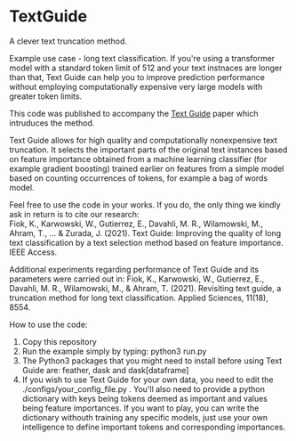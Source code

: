 # TextGuide
A clever text truncation method.

Example use case - long text classification. If you're using a transformer model with a standard token limit of 512 and your text instnaces are longer than that, Text Guide can help you
to improve prediction performance without employing computationally expensive very large models with greater token limits. 

This code was published to accompany the <a href=https://arxiv.org/pdf/2104.07225.pdf>Text Guide</a> paper which intruduces the method.

Text Guide allows for high quality and computationally nonexpensive text truncation. It selects the important parts of the original text instances based on feature importance obtained from a machine learning classifier (for example gradient boosting) trained earlier on features from a simple model based on counting occurrences of tokens, for example a bag of words model.

Feel free to use the code in your works. If you do, the only thing we kindly ask in return is to cite our research: </br>
Fiok, K., Karwowski, W., Gutierrez, E., Davahli, M. R., Wilamowski, M., Ahram, T., ... & Zurada, J. (2021). Text Guide: Improving the quality of long text classification by a text selection method based on feature importance. IEEE Access.

Additional experiments regarding performance of Text Guide and its parameters were carried out in:
Fiok, K., Karwowski, W., Gutierrez, E., Davahli, M. R., Wilamowski, M., & Ahram, T. (2021). Revisiting text guide, a truncation method for long text classification. Applied Sciences, 11(18), 8554.

How to use the code:
1) Copy this repository
2) Run the example simply by typing: python3 run.py
3) The Python3 packages that you might need to install before using Text Guide are: feather, dask and dask[dataframe]
4) If you wish to use Text Guide for your own data, you need to edit the ./configs/your_config_file.py . You'll also need to provide a python dictionary with keys being tokens deemed as important and values being feature importances. If you want to play, you can write the dictionary withouth training any specific models, just use your own intelligence to define important tokens and corresponding importances.
